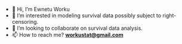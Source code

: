 - 👋 Hi, I’m Ewnetu Worku
- 👀 I’m interested in modeling survival data possibly subject to right-censoring.
- 💞️ I’m looking to collaborate on survival data analysis.
- 📫 How to reach me? **workustat@gmail.com**

<!---
Ewnetu-github/Ewnetu-github is a ✨ special ✨ repository because its `README.md` (this file) appears on your GitHub profile.
You can click the Preview link to take a look at your changes.
--->

